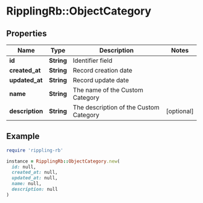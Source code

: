 # RipplingRb::ObjectCategory

## Properties

| Name | Type | Description | Notes |
| ---- | ---- | ----------- | ----- |
| **id** | **String** | Identifier field |  |
| **created_at** | **String** | Record creation date |  |
| **updated_at** | **String** | Record update date |  |
| **name** | **String** | The name of the Custom Category |  |
| **description** | **String** | The description of the Custom Category | [optional] |

## Example

```ruby
require 'rippling-rb'

instance = RipplingRb::ObjectCategory.new(
  id: null,
  created_at: null,
  updated_at: null,
  name: null,
  description: null
)
```

